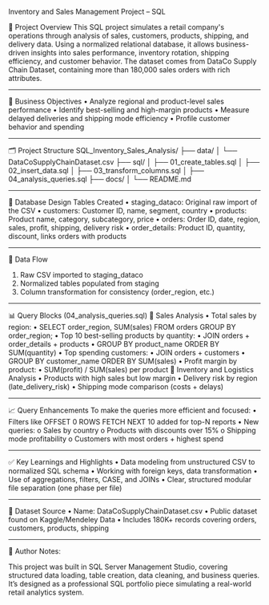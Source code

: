 Inventory and Sales Management Project – SQL

📌 Project Overview
This SQL project simulates a retail company's operations through analysis of sales, customers, products, shipping, and delivery data. Using a normalized relational database, it allows business-driven insights into sales performance, inventory rotation, shipping efficiency, and customer behavior.
The dataset comes from DataCo Supply Chain Dataset, containing more than 180,000 sales orders with rich attributes.
________________________________________
🧠 Business Objectives
•	Analyze regional and product-level sales performance
•	Identify best-selling and high-margin products
•	Measure delayed deliveries and shipping mode efficiency
•	Profile customer behavior and spending
________________________________________
🗂️ Project Structure
SQL_Inventory_Sales_Analysis/
├── data/
│   └── DataCoSupplyChainDataset.csv
├── sql/
│   ├── 01_create_tables.sql
│   ├── 02_insert_data.sql
│   ├── 03_transform_columns.sql
│   ├── 04_analysis_queries.sql
├── docs/
│   └── README.md
________________________________________
🧱 Database Design
Tables Created
•	staging_dataco: Original raw import of the CSV
•	customers: Customer ID, name, segment, country
•	products: Product name, category, subcategory, price
•	orders: Order ID, date, region, sales, profit, shipping, delivery risk
•	order_details: Product ID, quantity, discount, links orders with products
________________________________________
🔄 Data Flow
1.	Raw CSV imported to staging_dataco
2.	Normalized tables populated from staging
3.	Column transformation for consistency (order_region, etc.)
________________________________________
📊 Query Blocks (04_analysis_queries.sql)
🔹 Sales Analysis
•	Total sales by region:
•	SELECT order_region, SUM(sales) FROM orders GROUP BY order_region;
•	Top 10 best-selling products by quantity:
•	JOIN orders + order_details + products
•	GROUP BY product_name ORDER BY SUM(quantity)
•	Top spending customers:
•	JOIN orders + customers
•	GROUP BY customer_name ORDER BY SUM(sales)
•	Profit margin by product:
•	SUM(profit) / SUM(sales) per product
🔹 Inventory and Logistics Analysis
•	Products with high sales but low margin
•	Delivery risk by region (late_delivery_risk)
•	Shipping mode comparison (costs + delays)
________________________________________
📈 Query Enhancements
To make the queries more efficient and focused:
•	Filters like OFFSET 0 ROWS FETCH NEXT 10 added for top-N reports
•	New queries:
o	Sales by country
o	Products with discounts over 15%
o	Shipping mode profitability
o	Customers with most orders + highest spend
________________________________________
✅ Key Learnings and Highlights
•	Data modeling from unstructured CSV to normalized SQL schema
•	Working with foreign keys, data transformation
•	Use of aggregations, filters, CASE, and JOINs
•	Clear, structured modular file separation (one phase per file)
________________________________________
📎 Dataset Source
•	Name: DataCoSupplyChainDataset.csv
•	Public dataset found on Kaggle/Mendeley Data
•	Includes 180K+ records covering orders, customers, products, shipping
________________________________________
🚀 Author Notes:

This project was built in SQL Server Management Studio, covering structured data loading, table creation, data cleaning, and business queries. It’s designed as a professional SQL portfolio piece simulating a real-world retail analytics system.
